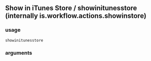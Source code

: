 
## Show in iTunes Store / showinitunesstore (internally is.workflow.actions.showinstore)

### usage
`showinitunesstore `

### arguments

